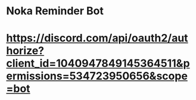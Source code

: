 # Noka Reminder Bot
# https://discord.com/api/oauth2/authorize?client_id=1040947849145364511&permissions=534723950656&scope=bot
